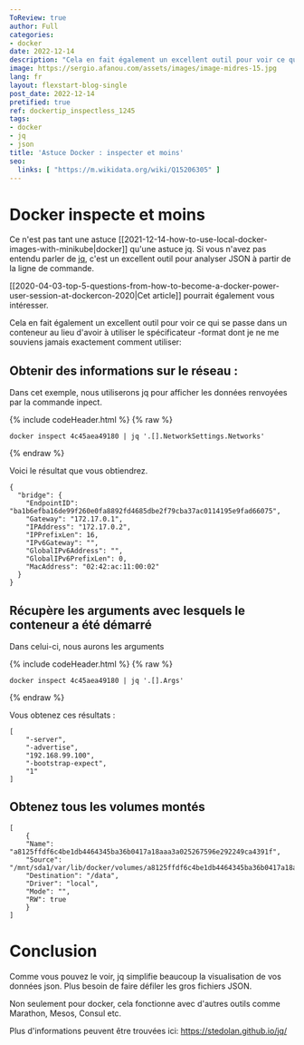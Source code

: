 ```yaml
---
ToReview: true
author: Full
categories:
- docker
date: 2022-12-14
description: "Cela en fait également un excellent outil pour voir ce qui se passe dans un conteneur au lieu d'avoir à utiliser le spécificateur -format dont je ne me souviens jamais exactement comment utiliser"
image: https://sergio.afanou.com/assets/images/image-midres-15.jpg
lang: fr
layout: flexstart-blog-single
post_date: 2022-12-14
pretified: true
ref: dockertip_inspectless_1245
tags:
- docker
- jq
- json
title: 'Astuce Docker : inspecter et moins'
seo:
  links: [ "https://m.wikidata.org/wiki/Q15206305" ]
---
```


# Docker inspecte et moins

Ce n'est pas tant une astuce [[2021-12-14-how-to-use-local-docker-images-with-minikube|docker]] qu'une astuce jq. Si vous n'avez pas entendu parler de [jq](https://stedolan.github.io/jq/), c'est un excellent outil pour analyser JSON à partir de la ligne de commande.

[[2020-04-03-top-5-questions-from-how-to-become-a-docker-power-user-session-at-dockercon-2020|Cet article]] pourrait également vous intéresser.

Cela en fait également un excellent outil pour voir ce qui se passe dans un conteneur au lieu d'avoir à utiliser le spécificateur -format dont je ne me souviens jamais exactement comment utiliser:

## Obtenir des informations sur le réseau :

Dans cet exemple, nous utiliserons jq pour afficher les données renvoyées par la commande inpect.

{% include codeHeader.html %}
{% raw %}
```
docker inspect 4c45aea49180 | jq '.[].NetworkSettings.Networks'
```
{% endraw %}

Voici le résultat que vous obtiendrez.

```
{
  "bridge": {
	"EndpointID": "ba1b6efba16de99f260e0fa8892fd4685dbe2f79cba37ac0114195e9fad66075",
	"Gateway": "172.17.0.1",
	"IPAddress": "172.17.0.2",
	"IPPrefixLen": 16,
	"IPv6Gateway": "",
	"GlobalIPv6Address": "",
	"GlobalIPv6PrefixLen": 0,
	"MacAddress": "02:42:ac:11:00:02"
  }
}
```



## Récupère les arguments avec lesquels le conteneur a été démarré

Dans celui-ci, nous aurons les arguments

{% include codeHeader.html %}
{% raw %}
```
docker inspect 4c45aea49180 | jq '.[].Args'
```
{% endraw %}


Vous obtenez ces résultats :

```
[
    "-server",
    "-advertise",
    "192.168.99.100",
    "-bootstrap-expect",
    "1"
]
```


## Obtenez tous les volumes montés

```
[
    {
    "Name": "a8125ffdf6c4be1db4464345ba36b0417a18aaa3a025267596e292249ca4391f",
    "Source": "/mnt/sda1/var/lib/docker/volumes/a8125ffdf6c4be1db4464345ba36b0417a18aaa3a025267596e292249ca4391f/_data",
    "Destination": "/data",
    "Driver": "local",
    "Mode": "",
    "RW": true
    }
]
```



# Conclusion

Comme vous pouvez le voir, jq simplifie beaucoup la visualisation de vos données json.
Plus besoin de faire défiler les gros fichiers JSON.

Non seulement pour docker, cela fonctionne avec d'autres outils comme Marathon, Mesos, Consul etc.

Plus d'informations peuvent être trouvées ici: https://stedolan.github.io/jq/